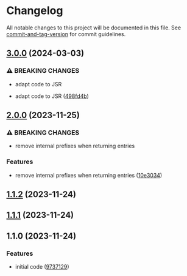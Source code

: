 # Changelog

All notable changes to this project will be documented in this file. See [commit-and-tag-version](https://github.com/absolute-version/commit-and-tag-version) for commit guidelines.

## [3.0.0](https://github.com/esroyo/scoped-performance/compare/v2.0.0...v3.0.0) (2024-03-03)


### ⚠ BREAKING CHANGES

* adapt code to JSR

* adapt code to JSR ([498fd4b](https://github.com/esroyo/scoped-performance/commit/498fd4b7b1f1b60b09b4fc2f6f3a2bcfda351ee7))

## [2.0.0](https://github.com/esroyo/scoped-performance/compare/v1.1.2...v2.0.0) (2023-11-25)


### ⚠ BREAKING CHANGES

* remove internal prefixes when returning entries

### Features

* remove internal prefixes when returning entries ([10e3034](https://github.com/esroyo/scoped-performance/commit/10e303419c3e257e0ef4951e3467462d0f805d44))

## [1.1.2](https://github.com/esroyo/scoped-performance/compare/v1.1.1...v1.1.2) (2023-11-24)

## [1.1.1](https://github.com/esroyo/scoped-performance/compare/v1.1.0...v1.1.1) (2023-11-24)

## 1.1.0 (2023-11-24)


### Features

* initial code ([9737129](https://github.com/esroyo/scoped-performance/commit/97371299a80bf855ccf29be31323deb0db61fa21))
